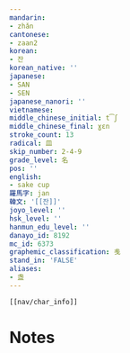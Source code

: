 ```yaml
---
mandarin:
- zhǎn
cantonese:
- zaan2
korean:
- 잔
korean_native: ''
japanese:
- SAN
- SEN
japanese_nanori: ''
vietnamese:
middle_chinese_initial: t͡ʃ
middle_chinese_final: ɣɛn
stroke_count: 13
radical: 皿
skip_number: 2-4-9
grade_level: 名
pos: ''
english:
- sake cup
羅馬字: jan
韓文: '[[잔]]'
joyo_level: ''
hsk_level: ''
hanmun_edu_level: ''
danayo_id: 8192
mc_id: 6373
graphemic_classification: 㦮
stand_in: 'FALSE'
aliases:
- 盏
---
```

```meta-bind-embed
[[nav/char_info]]
```

# Notes
